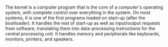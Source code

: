 The kernel is a computer program that is the core of a computer's operating system, with complete control over everything in the system. On most systems, it is one of the first programs loaded on start-up (after the bootloader). It handles the rest of start-up as well as input/output requests from software, translating them into data-processing instructions for the central processing unit. It handles memory and peripherals like keyboards, monitors, printers, and speakers.